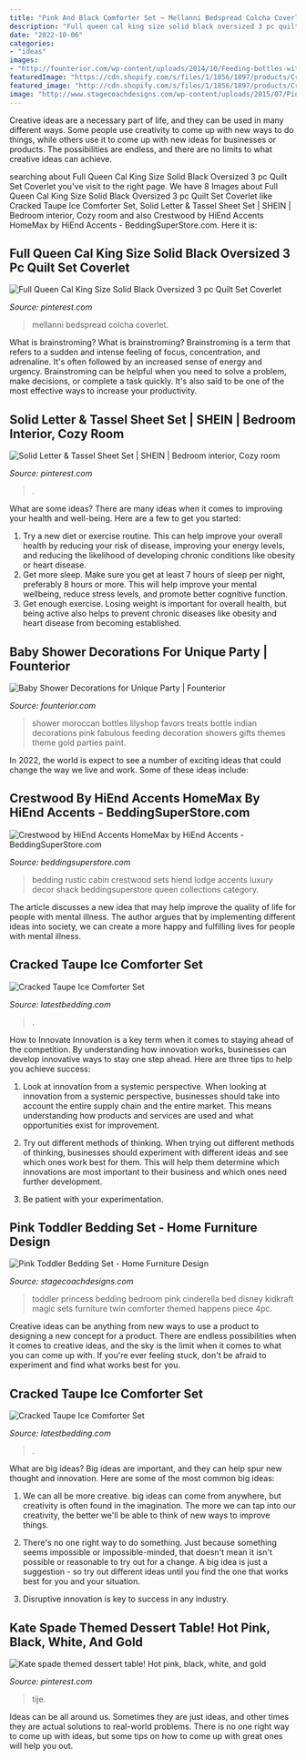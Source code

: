 ```yaml
---
title: "Pink And Black Comforter Set ~ Mellanni Bedspread Colcha Coverlet"
description: "Full queen cal king size solid black oversized 3 pc quilt set coverlet"
date: "2022-10-06"
categories:
- "ideas"
images:
- "http://founterior.com/wp-content/uploads/2014/10/Feeding-bottles-with-treats-for-baby-shower-party-.jpg"
featuredImage: "https://cdn.shopify.com/s/files/1/1856/1897/products/Cracked_Taupe_Ice_Comforter_Set3_9afc5362-81b7-4f3a-841d-b087e994a1d7_800x.jpg?v=1573187308"
featured_image: "http://cdn.shopify.com/s/files/1/1856/1897/products/Cracked_Taupe_Ice_Comforter_Set2_ec067e7e-fe16-4cb6-af76-1b6c6074c694_800x.jpg?v=1573187307"
image: "http://www.stagecoachdesigns.com/wp-content/uploads/2015/07/Pink-Toddler-Bedding-Set.jpg"
---
```



Creative ideas are a necessary part of life, and they can be used in many different ways. Some people use creativity to come up with new ways to do things, while others use it to come up with new ideas for businesses or products. The possibilities are endless, and there are no limits to what creative ideas can achieve.

	

		
searching about Full Queen Cal King Size Solid Black Oversized 3 pc Quilt Set Coverlet you've visit to the right page. We have 8 Images about Full Queen Cal King Size Solid Black Oversized 3 pc Quilt Set Coverlet like Cracked Taupe Ice Comforter Set, Solid Letter &amp; Tassel Sheet Set | SHEIN | Bedroom interior, Cozy room and also Crestwood by HiEnd Accents HomeMax by HiEnd Accents - BeddingSuperStore.com. Here it is:
		
    
## Full Queen Cal King Size Solid Black Oversized 3 Pc Quilt Set Coverlet

<img loading=lazy src="https://i.pinimg.com/736x/de/7b/04/de7b04ff4927067c0fd9e8f835e037f9.jpg" onerror="this.onerror=null;this.src='https://tse2.mm.bing.net/th?id=OIP.GQ-qlSUH1qziZ2krozao_wAAAA&amp;pid=15.1';" alt="Full Queen Cal King Size Solid Black Oversized 3 pc Quilt Set Coverlet">

_Source: pinterest.com_

>mellanni bedspread colcha coverlet. 

	

What is brainstroming?
What is brainstroming? Brainstroming is a term that refers to a sudden and intense feeling of focus, concentration, and adrenaline. It's often followed by an increased sense of energy and urgency. Brainstroming can be helpful when you need to solve a problem, make decisions, or complete a task quickly. It's also said to be one of the most effective ways to increase your productivity.

    
## Solid Letter &amp; Tassel Sheet Set | SHEIN | Bedroom Interior, Cozy Room

<img loading=lazy src="https://i.pinimg.com/736x/5d/08/e8/5d08e895521d50eb7e6464dfbe516f22.jpg" onerror="this.onerror=null;this.src='https://tse2.mm.bing.net/th?id=OIP.37Gi9X1QuzObjD5w9I4p9wHaJ3&amp;pid=15.1';" alt="Solid Letter &amp; Tassel Sheet Set | SHEIN | Bedroom interior, Cozy room">

_Source: pinterest.com_

>. 

	

What are some ideas?
There are many ideas when it comes to improving your health and well-being. Here are a few to get you started: 
1. Try a new diet or exercise routine. This can help improve your overall health by reducing your risk of disease, improving your energy levels, and reducing the likelihood of developing chronic conditions like obesity or heart disease. 
2. Get more sleep. Make sure you get at least 7 hours of sleep per night, preferably 8 hours or more. This will help improve your mental wellbeing, reduce stress levels, and promote better cognitive function. 
3. Get enough exercise. Losing weight is important for overall health, but being active also helps to prevent chronic diseases like obesity and heart disease from becoming established.

    
## Baby Shower Decorations For Unique Party | Founterior

<img loading=lazy src="http://founterior.com/wp-content/uploads/2014/10/Feeding-bottles-with-treats-for-baby-shower-party-.jpg" onerror="this.onerror=null;this.src='https://tse3.mm.bing.net/th?id=OIP.3I4KBPqnL8yZnjwhfZvgTAHaLH&amp;pid=15.1';" alt="Baby Shower Decorations for Unique Party | Founterior">

_Source: founterior.com_

>shower moroccan bottles lilyshop favors treats bottle indian decorations pink fabulous feeding decoration showers gifts themes theme gold parties paint. 

	

In 2022, the world is expect to see a number of exciting ideas that could change the way we live and work. Some of these ideas include:

    
## Crestwood By HiEnd Accents HomeMax By HiEnd Accents - BeddingSuperStore.com

<img loading=lazy src="http://www.beddingsuperstore.com/images/category/hi/18957.jpg" onerror="this.onerror=null;this.src='https://tse2.mm.bing.net/th?id=OIP.u3nGwydYkip_AzdyptDnDgHaHa&amp;pid=15.1';" alt="Crestwood by HiEnd Accents HomeMax by HiEnd Accents - BeddingSuperStore.com">

_Source: beddingsuperstore.com_

>bedding rustic cabin crestwood sets hiend lodge accents luxury decor shack beddingsuperstore queen collections category. 

	

The article discusses a new idea that may help improve the quality of life for people with mental illness. The author argues that by implementing different ideas into society, we can create a more happy and fulfilling lives for people with mental illness.

    
## Cracked Taupe Ice Comforter Set

<img loading=lazy src="http://cdn.shopify.com/s/files/1/1856/1897/products/Cracked_Taupe_Ice_Comforter_Set2_ec067e7e-fe16-4cb6-af76-1b6c6074c694_800x.jpg?v=1573187307" onerror="this.onerror=null;this.src='https://tse2.mm.bing.net/th?id=OIP.Bw_liLY5VjfDstwE_c0nJgHaHa&amp;pid=15.1';" alt="Cracked Taupe Ice Comforter Set">

_Source: latestbedding.com_

>. 

	

How to Innovate
Innovation is a key term when it comes to staying ahead of the competition. By understanding how innovation works, businesses can develop innovative ways to stay one step ahead. Here are three tips to help you achieve success:
1. Look at innovation from a systemic perspective. When looking at innovation from a systemic perspective, businesses should take into account the entire supply chain and the entire market. This means understanding how products and services are used and what opportunities exist for improvement.

2. Try out different methods of thinking. When trying out different methods of thinking, businesses should experiment with different ideas and see which ones work best for them. This will help them determine which innovations are most important to their business and which ones need further development.

3. Be patient with your experimentation.

    
## Pink Toddler Bedding Set - Home Furniture Design

<img loading=lazy src="http://www.stagecoachdesigns.com/wp-content/uploads/2015/07/Pink-Toddler-Bedding-Set.jpg" onerror="this.onerror=null;this.src='https://tse4.mm.bing.net/th?id=OIP.XIKzA5uiC8zilXZA7syfeAHaFF&amp;pid=15.1';" alt="Pink Toddler Bedding Set - Home Furniture Design">

_Source: stagecoachdesigns.com_

>toddler princess bedding bedroom pink cinderella bed disney kidkraft magic sets furniture twin comforter themed happens piece 4pc. 

	

Creative ideas can be anything from new ways to use a product to designing a new concept for a product. There are endless possibilities when it comes to creative ideas, and the sky is the limit when it comes to what you can come up with. If you're ever feeling stuck, don't be afraid to experiment and find what works best for you.

    
## Cracked Taupe Ice Comforter Set

<img loading=lazy src="https://cdn.shopify.com/s/files/1/1856/1897/products/Cracked_Taupe_Ice_Comforter_Set3_9afc5362-81b7-4f3a-841d-b087e994a1d7_800x.jpg?v=1573187308" onerror="this.onerror=null;this.src='https://tse3.mm.bing.net/th?id=OIP.k0MowNYXb2wxmK-_CGbXiAHaHa&amp;pid=15.1';" alt="Cracked Taupe Ice Comforter Set">

_Source: latestbedding.com_

>. 

	

What are big ideas?
Big ideas are important, and they can help spur new thought and innovation. Here are some of the most common big ideas:
1. We can all be more creative. big ideas can come from anywhere, but creativity is often found in the imagination. The more we can tap into our creativity, the better we'll be able to think of new ways to improve things.

2. There's no one right way to do something. Just because something seems impossible or impossible-minded, that doesn't mean it isn't possible or reasonable to try out for a change. A big idea is just a suggestion - so try out different ideas until you find the one that works best for you and your situation.

3. Disruptive innovation is key to success in any industry.

    
## Kate Spade Themed Dessert Table! Hot Pink, Black, White, And Gold

<img loading=lazy src="https://i.pinimg.com/736x/c9/c6/68/c9c668102e4279b7f0a515ade3469438.jpg" onerror="this.onerror=null;this.src='https://tse3.mm.bing.net/th?id=OIP._21NUkjGJflJXq7KmTc7iwHaJ3&amp;pid=15.1';" alt="Kate spade themed dessert table! Hot pink, black, white, and gold">

_Source: pinterest.com_

>tije. 

	

Ideas can be all around us. Sometimes they are just ideas, and other times they are actual solutions to real-world problems. There is no one right way to come up with ideas, but some tips on how to come up with great ones will help you out.


